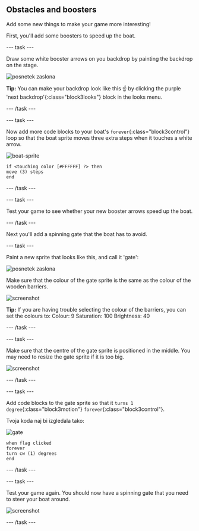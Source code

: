 ## Obstacles and boosters

Add some new things to make your game more interesting!

First, you'll add some boosters to speed up the boat.

\--- task \---

Draw some white booster arrows on you backdrop by painting the backdrop on the stage.

![posnetek zaslona](images/boat-boost.png)

**Tip:** You can make your backdrop look like this ☝️ by clicking the purple 'next backdrop'{:class="block3looks"} block in the looks menu.

\--- /task \---

\--- task \---

Now add more code blocks to your boat's `forever`{:class="block3control"} loop so that the boat sprite moves three extra steps when it touches a white arrow.

![boat-sprite](images/boat_resize.png)

```blocks3
if <touching color [#FFFFFF] ?> then
move (3) steps
end
```

\--- /task \---

\--- task \---

Test your game to see whether your new booster arrows speed up the boat.

\--- /task \---

Next you'll add a spinning gate that the boat has to avoid.

\--- task \---

Paint a new sprite that looks like this, and call it 'gate':

![posnetek zaslona](images/boat-gate.png)

Make sure that the colour of the gate sprite is the same as the colour of the wooden barriers.

![screenshot](images/brown-hsv.png)

**Tip:** If you are having trouble selecting the colour of the barriers, you can set the colours to: Colour: 9 Saturation: 100 Brightness: 40

\--- /task \---

\--- task \---

Make sure that the centre of the gate sprite is positioned in the middle. You may need to resize the gate sprite if it is too big.

![screenshot](images/boat-center.png)

\--- /task \---

\--- task \---

Add code blocks to the gate sprite so that it `turns 1 degree`{:class="block3motion"} `forever`{:class="block3control"}.

Tvoja koda naj bi izgledala tako:

![gate](images/gate.png)

```blocks3
when flag clicked
forever
turn cw (1) degrees
end
```

\--- /task \---

\--- task \---

Test your game again. You should now have a spinning gate that you need to steer your boat around.

![screenshot](images/boat-gate-test.png)

\--- /task \---